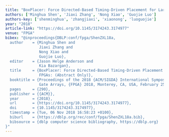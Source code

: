 ```yaml
---
title: "BoxPlacer: Force Directed-Based Timing-Driven Placement for Large-Scale FPGAs"
authors: ['Minghua Shen', 'Jiaxi Zhang', 'Nong Xiao', 'Guojie Luo']
authors-key: ['shenminghua', 'zhangjiaxi', 'xiaonong', 'luoguojie']
year: "2018"
article-link: "https://doi.org/10.1145/3174243.3174977"
venue: "FPGA"
bibex: "@inproceedings{DBLP:conf/fpga/ShenZXL18a,
  author    = {Minghua Shen and
               Jiaxi Zhang and
               Nong Xiao and
               Guojie Luo},
  editor    = {Jason Helge Anderson and
               Kia Bazargan},
  title     = {BoxPlacer: Force Directed-Based Timing-Driven Placement for Large-Scale
               FPGAs: (Abstract Only)},
  booktitle = {Proceedings of the 2018 {ACM/SIGDA} International Symposium on Field-Programmable
               Gate Arrays, {FPGA} 2018, Monterey, CA, USA, February 25-27, 2018},
  pages     = {290},
  publisher = {{ACM}},
  year      = {2018},
  url       = {https://doi.org/10.1145/3174243.3174977},
  doi       = {10.1145/3174243.3174977},
  timestamp = {Tue, 06 Nov 2018 16:58:23 +0100},
  biburl    = {https://dblp.org/rec/conf/fpga/ShenZXL18a.bib},
  bibsource = {dblp computer science bibliography, https://dblp.org}
}"
---
```

